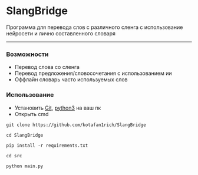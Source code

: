 # SlangBridge

Программа для перевода слов с различного сленга с использование нейросети и лично составленного словаря

---

### Возможности
* Перевод слова со сленга
* Перевод предложения/словосочетания с использованием ии
* Оффлайн словарь часто используемых слов

### Использование
* Установить [Git](https://git-scm.com/downloads), [python3](https://www.python.org/downloads/) на ваш пк
* Открыть cmd
```plaintext
git clone https://github.com/kotafan1rich/SlangBridge
```
```plaintext
cd SlangBridge
```
```plaintext
pip install -r requirements.txt
```
```plaintext
cd src
```
```plaintext
python main.py
```